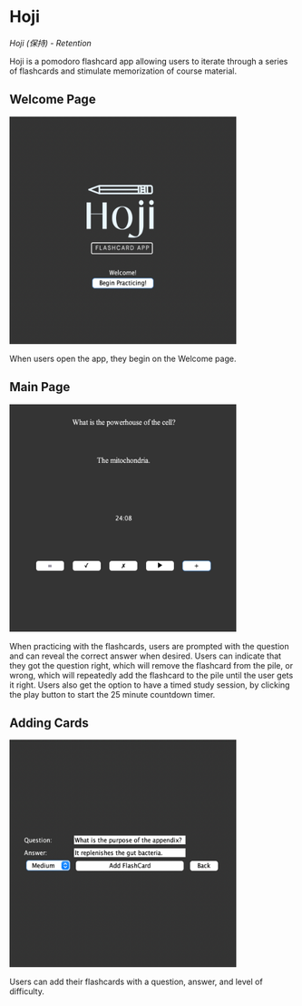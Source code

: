 # Hoji 

*Hoji (保持) - Retention*

Hoji is a pomodoro flashcard app allowing users to iterate through a series of flashcards and stimulate memorization of course material. 

## Welcome Page
<img src="https://github.com/aaronchan73/hoji/blob/main/start.png" width=400 height=400>

When users open the app, they begin on the Welcome page. 

## Main Page
<img src="https://github.com/aaronchan73/hoji/blob/main/main.png" width=400 height=400>

When practicing with the flashcards, users are prompted with the question and can reveal the correct answer when desired. Users can indicate that they got the question right, which will remove the flashcard from the pile, or wrong, which will repeatedly add the flashcard to the pile until the user gets it right. Users also get the option to have a timed study session, by clicking the play button to start the 25 minute countdown timer.

## Adding Cards
<img src="https://github.com/aaronchan73/hoji/blob/main/add.png" width=400 height=400>

Users can add their flashcards with a question, answer, and level of difficulty. 





